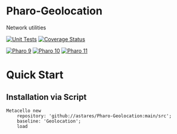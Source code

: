 # Pharo-Geolocation

Network utilities

[![Unit Tests](https://github.com/astares/Pharo-Geolocation/workflows/Unit%20Tests/badge.svg?branch=main)](https://github.com/astares/Pharo-Geolocation/actions?query=workflow%3AUnit%20Tests)
[![Coverage Status](https://codecov.io/github/astares/Pharo-Geolocation/coverage.svg?branch=main)](https://codecov.io/gh/astares/Pharo-Geolocation/branch/main)


[![Pharo 9](https://img.shields.io/badge/Pharo-9.0-%23aac9ff.svg)](https://pharo.org/download)
[![Pharo 10](https://img.shields.io/badge/Pharo-10-%23aac9ff.svg)](https://pharo.org/download)
[![Pharo 11](https://img.shields.io/badge/Pharo-11-%23aac9ff.svg)](https://pharo.org/download)

# Quick Start

## Installation via Script

```Smalltalk
Metacello new 
	repository: 'github://astares/Pharo-Geolocation:main/src';
	baseline: 'Geolocation';
	load
```